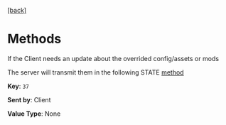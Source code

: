 [[back]](../CSP.md#header-keys)
# Methods
If the Client needs an update about the overrided config/assets or mods

The server will transmit them in the following STATE [method](./method.md)

**Key**: `37`

**Sent by**: Client

**Value Type**: None